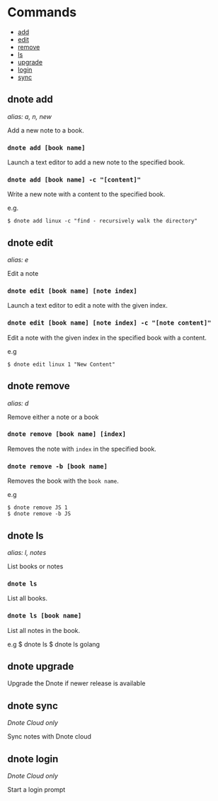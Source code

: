 # Commands

* [add](#dnote-add)
* [edit](#dnote-edit)
* [remove](#dnote-remove)
* [ls](#dnote-ls)
* [upgrade](#dnote-upgrade)
* [login](#dnote-login)
* [sync](#dnote-sync)

## dnote add
*alias: a, n, new*

Add a new note to a book.

### `dnote add [book name]`

Launch a text editor to add a new note to the specified book.

### `dnote add [book name] -c "[content]"`

Write a new note with a content to the specified book.


e.g.

    $ dnote add linux -c "find - recursively walk the directory"


## dnote edit
*alias: e*

Edit a note

### `dnote edit [book name] [note index]`

Launch a text editor to edit a note with the given index.

### `dnote edit [book name] [note index] -c "[note content]"`

Edit a note with the given index in the specified book with a content.

e.g

    $ dnote edit linux 1 "New Content"

## dnote remove
*alias: d*

Remove either a note or a book

### `dnote remove [book name] [index]`

Removes the note with `index` in the specified book.

### `dnote remove -b [book name]`

Removes the book with the `book name`.

e.g

    $ dnote remove JS 1
    $ dnote remove -b JS


## dnote ls
*alias: l, notes*

List books or notes

### `dnote ls`

List all books.

### `dnote ls [book name]`

List all notes in the book.

e.g
    $ dnote ls
    $ dnote ls golang


## dnote upgrade

Upgrade the Dnote if newer release is available

## dnote sync
*Dnote Cloud only*

Sync notes with Dnote cloud

## dnote login
*Dnote Cloud only*

Start a login prompt
